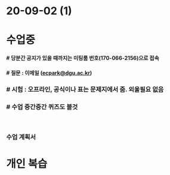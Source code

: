 # 20-09-02 (1)

# 수업중

#### # 당분간 공지가 있을 때까지는 미팅룸 번호(170-066-2156)으로 접속

#### # 질문 : 이메일 (ecpark@dgu.ac.kr)

### # 시험 : 오프라인, 공식이나 표는 문제지에서 줌. 외울필요 없음

### # 수업 중간중간 퀴즈도 볼것

<br>

### 수업 계획서

# 개인 복습
